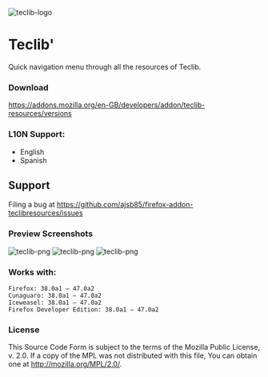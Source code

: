 ![teclib-logo](https://raw.github.com/ajsb85/firefox-addon-teclibresources/master/press/logo/teclib_logo.png "teclib")
# Teclib'
Quick navigation menu through all the resources of Teclib.

### Download
https://addons.mozilla.org/en-GB/developers/addon/teclib-resources/versions

### L10N Support:
* English
* Spanish

## Support
Filing a bug at https://github.com/ajsb85/firefox-addon-teclibresources/issues

### Preview Screenshots
![teclib-png](https://raw.github.com/ajsb85/firefox-addon-teclibresources/master/press/screens/screen1.png "teclib")
![teclib-png](https://raw.github.com/ajsb85/firefox-addon-teclibresources/master/press/screens/screen2.png "teclib")
![teclib-png](https://raw.github.com/ajsb85/firefox-addon-teclibresources/master/press/screens/screen3.png "teclib")

### Works with:

    Firefox: 38.0a1 – 47.0a2
    Cunaguaro: 38.0a1 – 47.0a2
    Iceweasel: 38.0a1 – 47.0a2
    Firefox Developer Edition: 38.0a1 – 47.0a2

### License
This Source Code Form is subject to the terms of the Mozilla Public
License, v. 2.0. If a copy of the MPL was not distributed with this
file, You can obtain one at http://mozilla.org/MPL/2.0/.
